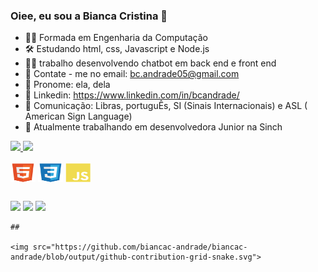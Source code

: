 ###  Oiee, eu sou a  Bianca Cristina 👋 

-  👨‍🎓 Formada em Engenharia da Computação
-  🛠 Estudando html, css, Javascript e Node.js
- 👩‍💻 trabalho desenvolvendo chatbot em back end e front end
- 📧 Contate - me no email: bc.andrade05@gmail.com
- 🌈 Pronome: ela, dela
- 🧾 Linkedin: https://www.linkedin.com/in/bcandrade/
- 💬 Comunicação: Libras, portuguÊs, SI (Sinais Internacionais) e ASL ( American Sign Language)
- 📲 Atualmente trabalhando em desenvolvedora Junior na Sinch

<!-- <div>
    <a href="https://github.com/biancac-andrade">
    <img height="180cm" src="https://github-readme-stats.vercel.app/api?username=biancac-andrade&show_icons=true&theme=radical)" />
</div> -->
  
<div>
    <a href="https://github.com/biancac-andrade">
        <img height="180cm"
            src="https://github-readme-stats.vercel.app/api?username=biancac-andrade&show_icons=true&theme=dracula&include_all_commit-true&count_private=true" />
        <img height="180cm"
            src="https://github-readme-stats.vercel.app/api/top-langs/?username=biancac-andrade&layout=compact&langs_count=16&theme=dracula" />
</div>



<div style="display: inline-block;"><br>
    <img align="center" alt="Js" height="30" width="40"
        src="https://raw.githubusercontent.com/devicons/devicon/master/icons/html5/html5-original.svg">
    <img align="center" alt="Js" height="30" width="40"
        src="https://raw.githubusercontent.com/devicons/devicon/master/icons/css3/css3-original.svg">
    <img align="center" alt="Js" height="30" width="40"
        src="https://raw.githubusercontent.com/devicons/devicon/master/icons/javascript/javascript-plain.svg">

</div>
  
  ##
  <div>
    <a href="https://www.linkedin.com/in/bcandrade/" target="_blank"><img src="https://img.shields.io/badge/LinkedIn-0077B5?style=for-the-badge&logo=linkedin&logoColor=white" target="_blank" ></a>
    <a href="mailto:bc.andrade05@gmail.com" target="_blank"><img src="https://img.shields.io/badge/Gmail-D14836?style=for-the-badge&logo=gmail&logoColor=white" target="_blank"></a>
    <a href="https://wa.me/5519981944880" target="_blank"><img src="https://img.shields.io/badge/WhatsApp-25D366?style=for-the-badge&logo=whatsapp&logoColor=white" target="_blank"></a>
</div>
    
    ##
    
    <img src="https://github.com/biancac-andrade/biancac-andrade/blob/output/github-contribution-grid-snake.svg">
  
<!---
biancac-andrade/biancac-andrade is a ✨ special ✨ repository because its `README.md` (this file) appears on your GitHub profile.
You can click the Preview link to take a look at your changes.
--->
